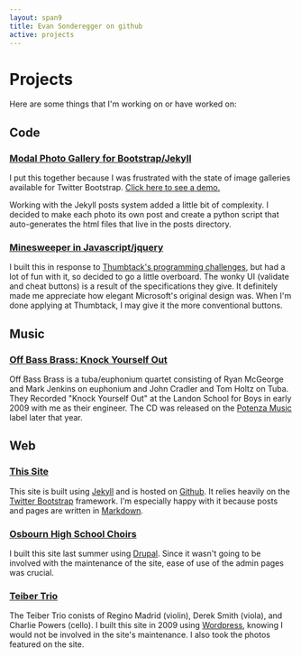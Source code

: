 ```yaml
---
layout: span9
title: Evan Sonderegger on github
active: projects
---
```

Projects
========

Here are some things that I'm working on or have worked on:

Code
----

### [Modal Photo Gallery for Bootstrap/Jekyll](https://gist.github.com/2334002)
I put this together because I was frustrated with the state of image galleries available for
Twitter Bootstrap. [Click here to see a demo.](http://esonderegger.github.com/photography.html)

Working with the Jekyll posts system added a little bit of complexity. I
decided to make each photo its own post and create a python script that auto-generates the html files
that live in the posts directory.

### [Minesweeper in Javascript/jquery](http://esonderegger.github.com/minesweeper.html)
I built this in response to [Thumbtack's programming challenges](http://www.thumbtack.com/challenges), but had
a lot of fun with it, so decided to go a little overboard. The wonky UI (validate and cheat buttons) is a result
of the specifications they give. It definitely made me appreciate how elegant Microsoft's original design was.
When I'm done applying at Thumbtack, I may give it the more conventional buttons.

Music
-----

### [Off Bass Brass: Knock Yourself Out](http://www.amazon.com/Knock-Yourself-Out-Bass-Brass/dp/B003H29SGU)
Off Bass Brass is a tuba/euphonium quartet consisting of Ryan McGeorge and  Mark Jenkins on euphonium
and John Cradler and Tom Holtz on Tuba. They Recorded "Knock Yourself Out" at the Landon School for Boys in early 2009
with me as their engineer. The CD was released on the [Potenza Music](http://www.potenzamusic.com/) label later that year.

Web
---

### [This Site](/)
This site is built using [Jekyll](http://jekyllrb.com/) and is hosted on [Github](http://pages.github.com/).
It relies heavily on the [Twitter Bootstrap](http://twitter.github.com/bootstrap) framework. I'm especially
happy with it because posts and pages are written in [Markdown](http://daringfireball.net/projects/markdown/).

### [Osbourn High School Choirs](http://ohschoralboosters.com/)
I built this site last summer using [Drupal](http://drupal.org/). Since it wasn't going to be involved with the maintenance
of the site, ease of use of the admin pages was crucial.

### [Teiber Trio](http://teibertrio.com/)
The Teiber Trio conists of Regino Madrid (violin), Derek Smith (viola), and Charlie Powers (cello).
I built this site in 2009 using [Wordpress](http://wordpress.org), knowing I would not be involved in 
the site's maintenance. I also took the photos featured on the site.